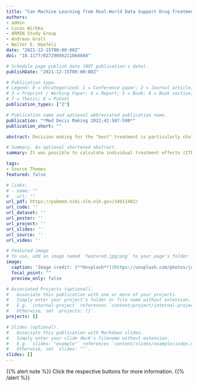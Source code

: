 ```yaml
---
title: "Can Machine Learning from Real-World Data Support Drug Treatment Decisions? A Prediction Modeling Case for Direct Oral Anticoagulants"
authors:
- admin
- Lucas Wirbka
- ARMIN Study Group
- Andreas Groll
- Walter E. Haefeli
date: "2021-12-15T00:00:00Z"
doi: "10.1177/0272989X211064604"

# Schedule page publish date (NOT publication's date).
publishDate: "2021-12-15T00:00:00Z"

# Publication type.
# Legend: 0 = Uncategorized; 1 = Conference paper; 2 = Journal article;
# 3 = Preprint / Working Paper; 4 = Report; 5 = Book; 6 = Book section;
# 7 = Thesis; 8 = Patent
publication_types: ["2"]

# Publication name and optional abbreviated publication name.
publication: "*Med Decis Making 2022;42:587-598*"
publication_short: ""

abstract: Decision making for the "best" treatment is particularly challenging in situations in which individual patient response to drugs can largely differ from average treatment effects. By estimating individual treatment effects (ITEs), we aimed to demonstrate how strokes, major bleeding events, and a composite of both could be reduced by model-assisted recommendations for a particular direct oral anticoagulant (DOAC). In German claims data, we selected 29 901 new users of the DOACs rivaroxaban and apixaban. Random forests considered binary events within 1 y to estimate ITEs under each DOAC according to the X-learner algorithm with 29 potential effect modifiers; treatment recommendations were based on these estimated ITEs. Model performance was evaluated by the c-for-benefit statistics, absolute risk reduction, and absolute risk difference by trial emulation. A significant proportion of patients would be recommended a different treatment option than they actually received. The stroke model significantly discriminated patients for higher benefit and thus indicated improved decisions by reduced outcomes. In the group with apixaban recommendation, the model also improved the composite endpoint. In trial emulations, model-assisted recommendations significantly reduced the composite event rate. If prescribers are undecided about the potential benefits of different treatment options, ITEs can support decision making, especially if evidence is inconclusive, risk-benefit profiles of therapeutic alternatives differ significantly, and the patients' complexity deviates from "typical" study populations. In the exemplary case for DOACs and potentially in other situations, the significant impact could also become practically relevant if recommendations were available in an automated way as part of decision making.

# Summary. An optional shortened abstract.
summary: It was possible to calculate individual treatment effects (ITEs) from routine claims data for rivaroxaban and apixaban, and the characteristics between the groups with recommendation for one or the other option differed significantly. ITEs resulted in recommendations that were significantly superior to usual (observed) treatment allocations in terms of absolute risk reduction, both separately for stroke and in the composite endpoint of stroke and major bleeding. When similar patients from routine data were selected (precision cohorts) for patients with a strong recommendation for one option or the other, those similar patients under the respective recommendation showed a significantly better prognosis compared with the alternative option. Many steps may still be needed on the way to clinical practice, but the principle of decision support developed from routine data may point the way toward future decision-making processes. 

tags:
- Source Themes
featured: false

# links:
# - name: ""
#   url: ""
url_pdf: https://pubmed.ncbi.nlm.nih.gov/34911402/
url_code: ''
url_dataset: ''
url_poster: ''
url_project: ''
url_slides: ''
url_source: ''
url_video: ''

# Featured image
# To use, add an image named `featured.jpg/png` to your page's folder. 
image:
  caption: 'Image credit: [**Unsplash**](https://unsplash.com/photos/jdD8gXaTZsc)'
  focal_point: ""
  preview_only: false

# Associated Projects (optional).
#   Associate this publication with one or more of your projects.
#   Simply enter your project's folder or file name without extension.
#   E.g. `internal-project` references `content/project/internal-project/index.md`.
#   Otherwise, set `projects: []`.
projects: []

# Slides (optional).
#   Associate this publication with Markdown slides.
#   Simply enter your slide deck's filename without extension.
#   E.g. `slides: "example"` references `content/slides/example/index.md`.
#   Otherwise, set `slides: ""`.
slides: []
---
```


{{% alert note %}}
Click the respective buttons for more information.
{{% /alert %}}

